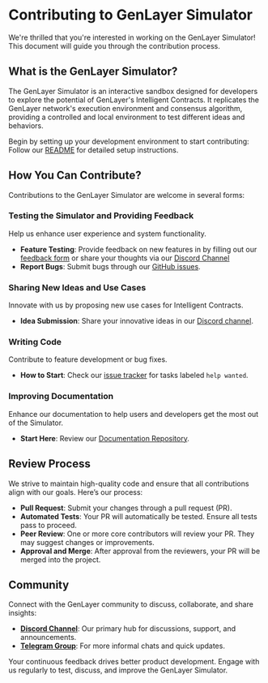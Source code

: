 # Contributing to GenLayer Simulator

We're thrilled that you're interested in working on the GenLayer Simulator! This document will guide you through the contribution process.

## What is the GenLayer Simulator?

The GenLayer Simulator is an interactive sandbox designed for developers to explore the potential of GenLayer's Intelligent Contracts. It replicates the GenLayer network's execution environment and consensus algorithm, providing a controlled and local environment to test different ideas and behaviors.

Begin by setting up your development environment to start contributing: Follow our [README](https://github.com/yeagerai/genlayer-simulator/blob/main/README.md) for detailed setup instructions.

## How You Can Contribute?

Contributions to the GenLayer Simulator are welcome in several forms:

### Testing the Simulator and Providing Feedback

Help us enhance user experience and system functionality.
- **Feature Testing**: Provide feedback on new features in by filling out our [feedback form](https://docs.google.com/forms/d/1IVNsZwm936kSNCiXmlAP8bgJnbik7Bqaoc3I6UYhr-o/viewform?edit_requested=true) or share your thoughts via our [Discord Channel](https://discord.gg/5Gq4nCxe)
- **Report Bugs**: Submit bugs through our [GitHub issues](https://github.com/yeagerai/genlayer-simulator/issues).

### Sharing New Ideas and Use Cases

Innovate with us by proposing new use cases for Intelligent Contracts.
- **Idea Submission**: Share your innovative ideas in our [Discord channel](https://discord.gg/5Gq4nCxe).

### Writing Code

Contribute to feature development or bug fixes.
- **How to Start**: Check our [issue tracker](https://github.com/yeagerai/genlayer-simulator/issues) for tasks labeled `help wanted`.

### Improving Documentation

Enhance our documentation to help users and developers get the most out of the Simulator.
- **Start Here**: Review our [Documentation Repository](https://github.com/yeagerai/genlayer-docs).

## Review Process

We strive to maintain high-quality code and ensure that all contributions align with our goals. Here’s our process:

- **Pull Request**: Submit your changes through a pull request (PR).
- **Automated Tests**: Your PR will automatically be tested. Ensure all tests pass to proceed.
- **Peer Review**: One or more core contributors will review your PR. They may suggest changes or improvements.
- **Approval and Merge**: After approval from the reviewers, your PR will be merged into the project.

## Community

Connect with the GenLayer community to discuss, collaborate, and share insights:

- **[Discord Channel](https://discord.gg/8Jm4v89VAu)**: Our primary hub for discussions, support, and announcements.
- **[Telegram Group](https://t.me/genlayer)**: For more informal chats and quick updates.

Your continuous feedback drives better product development. Engage with us regularly to test, discuss, and improve the GenLayer Simulator.
